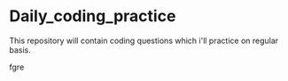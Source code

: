 # Daily_coding_practice
This repository will contain coding questions which i'll practice on regular basis. 


fgre

